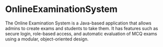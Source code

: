 # OnlineExaminationSystem
The Online Examination System is a Java-based application that allows admins to create exams and students to take them. It has features such as secure login, role-based access, and automatic evaluation of MCQ exams using a modular, object-oriented design.
